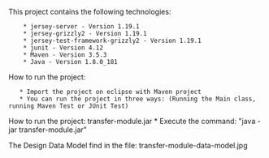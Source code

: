 This project contains the following technologies:

        * jersey-server - Version 1.19.1
        * jersey-grizzly2 - Version 1.19.1
        * jersey-test-framework-grizzly2 - Version 1.19.1
        * junit - Version 4.12
        * Maven - Version 3.5.3
        * Java - Version 1.8.0_181
        
How to run the project:

       * Import the project on eclipse with Maven project
       * You can run the project in three ways: (Running the Main class, running Maven Test or JUnit Test)
       
       
How to run the project:  transfer-module.jar
       * Execute the command: "java -jar transfer-module.jar"

The Design Data Model find in the file: transfer-module-data-model.jpg
